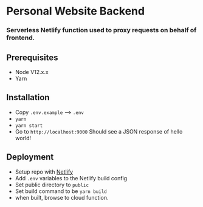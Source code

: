 # Personal Website Backend

### Serverless Netlify function used to proxy requests on behalf of frontend.

## Prerequisites
- Node V12.x.x 
- Yarn


## Installation
- Copy `.env.example` --> `.env`
- `yarn`
- `yarn start`
- Go to `http://localhost:9000` Should see a JSON response of hello world!


## Deployment
- Setup repo with [Netlify](https://www.netlify.com/)
- Add `.env` variables to the Netlify build config
- Set public directory to `public`
- Set build command to be `yarn build`
- when built, browse to cloud function.
